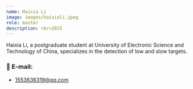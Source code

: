 ```yaml
---
name: Haixia Li
image: images/haixiali.jpeg
role: master
description: <br>2025
---
```


Haixia Li, a postgraduate student at University of Electronic Science and Technology of China, specializes in the detection of low and slow targets.

### 📧 E-mail:
- 1553636319@qq.com
